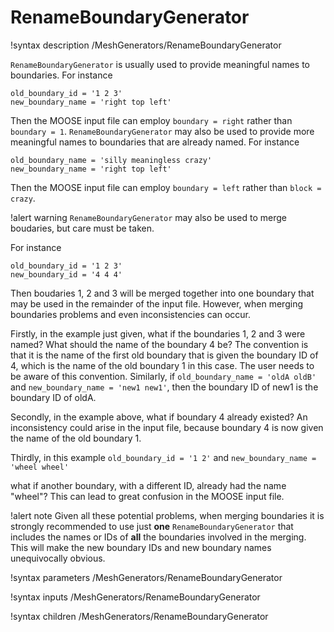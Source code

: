 # RenameBoundaryGenerator

!syntax description /MeshGenerators/RenameBoundaryGenerator

`RenameBoundaryGenerator` is usually used to provide meaningful names to boundaries.
For instance

```text
old_boundary_id = '1 2 3'
new_boundary_name = 'right top left'
```

Then the MOOSE input file can employ `boundary = right` rather than `boundary = 1`.  `RenameBoundaryGenerator` may also
be used to provide more meaningful names to boundaries that are already named.  For instance

```text
old_boundary_name = 'silly meaningless crazy'
new_boundary_name = 'right top left'
```

Then the MOOSE input file can employ `boundary = left` rather than `block = crazy`.

!alert warning
`RenameBoundaryGenerator` may also be used to merge boudaries, but care must be taken.

For instance

```
old_boundary_id = '1 2 3'
new_boundary_id = '4 4 4'
```

Then boudaries 1, 2 and 3 will be merged together into one boundary that may be used in the remainder of
the input file.  However, when merging boundaries problems and even inconsistencies can occur.

Firstly, in the example just given, what if the boundaries 1, 2 and 3 were named?  What should the name
of the boundary 4 be?  The convention is that it is the name of the first old boundary that is given the
boundary ID of 4, which is the name of the old boundary 1 in this case.  The user needs to be aware of this
convention.  Similarly, if `old_boundary_name = 'oldA oldB'` and `new_boundary_name = 'new1 new1'`, then
the boundary ID of new1 is the boundary ID of oldA.

Secondly, in the example above, what if boundary 4 already existed?  An inconsistency could arise in the
input file, because boundary 4 is now given the name of the old boundary 1.

Thirdly, in this example `old_boundary_id = '1 2'` and `new_boundary_name = 'wheel wheel'`

what if another boundary, with a different ID, already had the name
"wheel"?  This can lead to great confusion in the MOOSE input file.

!alert note
Given all these potential problems, when merging boundaries it is strongly recommended to use just
**one** `RenameBoundaryGenerator` that includes the names or IDs of **all** the boundaries involved in the merging.
This will make the new boundary IDs and new boundary names unequivocally obvious.

!syntax parameters /MeshGenerators/RenameBoundaryGenerator

!syntax inputs /MeshGenerators/RenameBoundaryGenerator

!syntax children /MeshGenerators/RenameBoundaryGenerator
